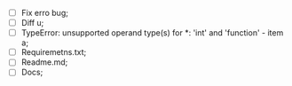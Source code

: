 - [ ] Fix erro bug;
- [ ] Diff u;
- [ ] TypeError: unsupported operand type(s) for *: 'int' and 'function' - item a;
- [ ] Requiremetns.txt;
- [ ] Readme.md;
- [ ] Docs;